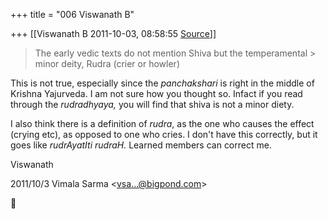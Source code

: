 +++
title = "006 Viswanath B"

+++
[[Viswanath B	2011-10-03, 08:58:55 [Source](https://groups.google.com/g/samskrita/c/GHJIrAK7zyk)]]



> The early vedic texts do not mention Shiva but the temperamental > minor deity, Rudra (crier or howler)   

  
This is not true, especially since the *panchakshari* is right in the middle of Krishna Yajurveda. I am not sure how you thought so. Infact if you read through the *rudradhyaya,* you will find that shiva is not a minor diety.  
  
I also think there is a definition of *rudra*, as the one who causes the effect (crying etc), as opposed to one who cries. I don't have this correctly, but it goes like *rudrAyatIti rudraH.* Learned members can correct me.  
  
Viswanath  
  

2011/10/3 Vimala Sarma \<[vsa...@bigpond.com]()\>



